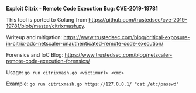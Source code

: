 **Exploit Citrix - Remote Code Execution Bug: CVE-2019-19781**

This tool is ported to Golang from https://github.com/trustedsec/cve-2019-19781/blob/master/citrixmash.py.

Writeup and mitigation: https://www.trustedsec.com/blog/critical-exposure-in-citrix-adc-netscaler-unauthenticated-remote-code-execution/

Forensics and IoC Blog: https://www.trustedsec.com/blog/netscaler-remote-code-execution-forensics/

Usage: `go run citrixmash.go <victimurl> <cmd>`

Example: `go run citrixmash.go https://127.0.0.1/ "cat /etc/passwd"`
